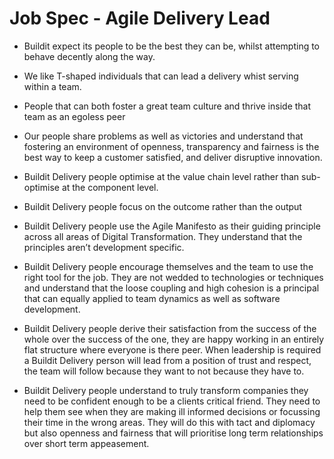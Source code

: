 # Job Spec - Agile Delivery Lead

* Buildit expect its people to be the best they can be, whilst attempting to behave decently along the way.

* We like T-shaped individuals that can lead a delivery whist serving within a team.

* People that can both foster a great team culture and thrive inside that team as an egoless peer

* Our people share problems as well as victories and understand that fostering an environment of openness, transparency and fairness is the best way to keep a customer satisfied, and deliver disruptive innovation.

* Buildit Delivery people optimise at the value chain level rather than sub-optimise at the component level.

* Buildit Delivery people focus on the outcome rather than the output

* Buildit Delivery people use the Agile Manifesto as their guiding principle across all areas of Digital Transformation. They understand that the principles aren’t development specific.

* Buildit Delivery people encourage themselves and the team to use the right tool for the job. They are not wedded to technologies or techniques and understand that the loose coupling and high cohesion is a principal that can equally applied to team dynamics as well as software development.

* Buildit Delivery people derive their satisfaction from the success of the whole over the success of the one, they are happy working in an entirely flat structure where everyone is there peer. When leadership is required a Buildit Delivery person will lead from a position of trust and respect, the team will follow because they want to not because they have to.

* Buildit Delivery people understand to truly transform companies they need to be confident enough to be a clients critical friend. They need to help them see when they are making ill informed decisions or focussing their time in the wrong areas. They will do this with tact and diplomacy but also openness and fairness that will prioritise long term relationships over short term appeasement. 
